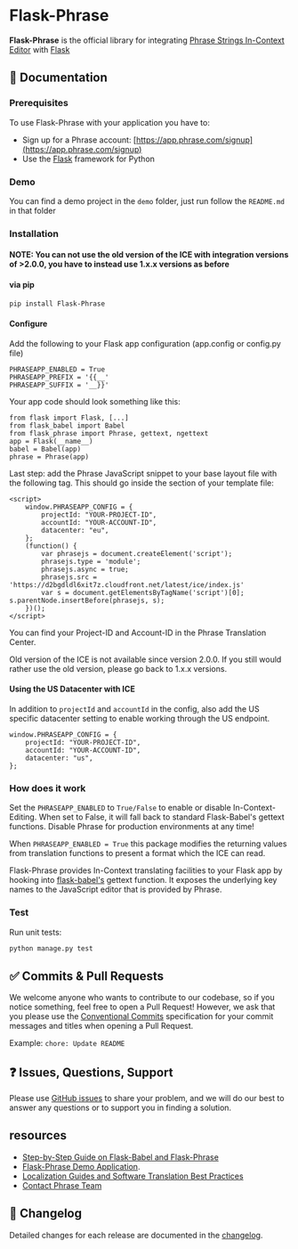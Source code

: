 # Flask-Phrase

**Flask-Phrase** is the official library for integrating [Phrase Strings In-Context Editor](https://support.phrase.com/hc/en-us/articles/5784095916188-In-Context-Editor-Strings) with [Flask](https://flask.palletsprojects.com/en/3.0.x/)

## :scroll: Documentation

### Prerequisites

To use Flask-Phrase with your application you have to:

- Sign up for a Phrase account: [https://app.phrase.com/signup](https://app.phrase.com/signup)
- Use the [Flask](https://flask.palletsprojects.com/en/3.0.x/) framework for Python

### Demo

You can find a demo project in the `demo` folder, just run follow the `README.md` in that folder

### Installation

#### NOTE: You can not use the old version of the ICE with integration versions of >2.0.0, you have to instead use 1.x.x versions as before

#### via pip

```bash
pip install Flask-Phrase
```

#### Configure

Add the following to your Flask app configuration (app.config or config.py file)

    PHRASEAPP_ENABLED = True
    PHRASEAPP_PREFIX = '{{__'
    PHRASEAPP_SUFFIX = '__}}'

Your app code should look something like this:

    from flask import Flask, [...]
    from flask_babel import Babel
    from flask_phrase import Phrase, gettext, ngettext
    app = Flask(__name__)
    babel = Babel(app)
    phrase = Phrase(app)

Last step: add the Phrase JavaScript snippet to your base layout file with the following tag. This should go inside the <head> section of your template file:

    <script>
        window.PHRASEAPP_CONFIG = {
            projectId: "YOUR-PROJECT-ID",
            accountId: "YOUR-ACCOUNT-ID",
            datacenter: "eu",
        };
        (function() {
            var phrasejs = document.createElement('script');
            phrasejs.type = 'module';
            phrasejs.async = true;
            phrasejs.src = 'https://d2bgdldl6xit7z.cloudfront.net/latest/ice/index.js'
            var s = document.getElementsByTagName('script')[0]; s.parentNode.insertBefore(phrasejs, s);
        })();
    </script>

You can find your Project-ID and Account-ID in the Phrase Translation Center.

Old version of the ICE is not available since version 2.0.0. If you still would rather use the old version, please go back to 1.x.x versions.

#### Using the US Datacenter with ICE

In addition to `projectId` and `accountId` in the config, also add the US specific datacenter setting to enable working through the US endpoint.

```
window.PHRASEAPP_CONFIG = {
    projectId: "YOUR-PROJECT-ID",
    accountId: "YOUR-ACCOUNT-ID",
    datacenter: "us",
};
```

### How does it work

Set the `PHRASEAPP_ENABLED` to `True/False` to enable or disable In-Context-Editing. When set to False, it will fall back to standard Flask-Babel's gettext functions. Disable Phrase for production environments at any time!

When `PHRASEAPP_ENABLED = True` this package modifies the returning values from translation functions to present a format which the ICE can read.

Flask-Phrase provides In-Context translating facilities to your Flask app by hooking into [flask-babel's](https://pypi.org/project/flask-babel/) gettext function. It exposes the underlying key names to the JavaScript editor that is provided by Phrase.

### Test

Run unit tests:

```bash
python manage.py test
```

## :white_check_mark: Commits & Pull Requests

We welcome anyone who wants to contribute to our codebase, so if you notice something, feel free to open a Pull Request! However, we ask that you please use the [Conventional Commits](https://www.conventionalcommits.org/en/v1.0.0/) specification for your commit messages and titles when opening a Pull Request.

Example: `chore: Update README`

## :question: Issues, Questions, Support

Please use [GitHub issues](https://github.com/phrase/Flask-Phrase/issues) to share your problem, and we will do our best to answer any questions or to support you in finding a solution.

## resources

- [Step-by-Step Guide on Flask-Babel and Flask-Phrase](https://phrase.com/blog/posts/python-localization-for-flask-applications/)
- [Flask-Phrase Demo Application](https://github.com/phrase/flask-demo-application/).
- [Localization Guides and Software Translation Best Practices](http://phrase.com/blog/)
- [Contact Phrase Team](https://phrase.com/en/contact)

## :memo: Changelog

Detailed changes for each release are documented in the [changelog](https://github.com/phrase/Flask-Phrase/releases).
